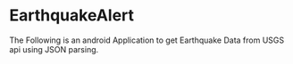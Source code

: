 # EarthquakeAlert
The Following is an android Application to get Earthquake Data from USGS api using JSON parsing.
